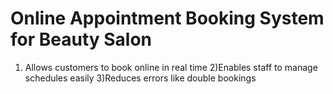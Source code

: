 # Online Appointment Booking System for Beauty Salon
1) Allows customers to book online in real
time
2)Enables staff to manage schedules easily
3)Reduces errors like double bookings
